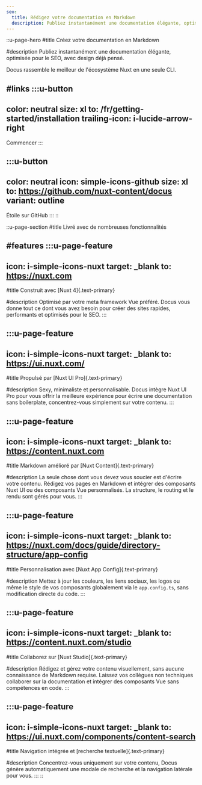 ```yaml
---
seo:
  title: Rédigez votre documentation en Markdown
  description: Publiez instantanément une documentation élégante, optimisée pour le SEO, avec design déjà pensé. Docus intègre le meilleur de l'écosystème Nuxt.
---
```


::u-page-hero
#title
Créez votre documentation en Markdown

#description
Publiez instantanément une documentation élégante, optimisée pour le SEO, avec design déjà pensé.

Docus rassemble le meilleur de l'écosystème Nuxt en une seule CLI.

#links
  :::u-button
  ---
  color: neutral
  size: xl
  to: /fr/getting-started/installation
  trailing-icon: i-lucide-arrow-right
  ---
  Commencer
  :::

  :::u-button
  ---
  color: neutral
  icon: simple-icons-github
  size: xl
  to: https://github.com/nuxt-content/docus
  variant: outline
  ---
  Étoile sur GitHub
  :::
::

::u-page-section
#title
Livré avec de nombreuses fonctionnalités

#features
  :::u-page-feature
  ---
  icon: i-simple-icons-nuxt
  target: _blank
  to: https://nuxt.com
  ---
  #title
  Construit avec [Nuxt 4]{.text-primary}
  
  #description
  Optimisé par votre meta framework Vue préféré. Docus vous donne tout ce dont vous avez besoin pour créer des sites rapides, performants et optimisés pour le SEO.
  :::

  :::u-page-feature
  ---
  icon: i-simple-icons-nuxt
  target: _blank
  to: https://ui.nuxt.com/
  ---
  #title
  Propulsé par [Nuxt UI Pro]{.text-primary}
  
  #description
  Sexy, minimaliste et personnalisable. Docus intègre Nuxt UI Pro pour vous offrir la meilleure expérience pour écrire une documentation sans boilerplate, concentrez-vous simplement sur votre contenu.
  :::

  :::u-page-feature
  ---
  icon: i-simple-icons-nuxt
  target: _blank
  to: https://content.nuxt.com
  ---
  #title
  Markdown amélioré par [Nuxt Content]{.text-primary}
  
  #description
  La seule chose dont vous devez vous soucier est d'écrire votre contenu. Rédigez vos pages en Markdown et intégrer des composants Nuxt UI ou des composants Vue personnalisés. La structure, le routing et le rendu sont gérés pour vous.
  :::

  :::u-page-feature
  ---
  icon: i-simple-icons-nuxt
  target: _blank
  to: https://nuxt.com/docs/guide/directory-structure/app-config
  ---
  #title
  Personnalisation avec [Nuxt App Config]{.text-primary}
  
  #description
  Mettez à jour les couleurs, les liens sociaux, les logos ou même le style de vos composants globalement via le `app.config.ts`, sans modification directe du code.
  :::

  :::u-page-feature
  ---
  icon: i-simple-icons-nuxt
  target: _blank
  to: https://content.nuxt.com/studio
  ---
  #title
  Collaborez sur [Nuxt Studio]{.text-primary}
  
  #description
  Rédigez et gérez votre contenu visuellement, sans aucune connaissance de Markdown requise. Laissez vos collègues non techniques collaborer sur la documentation et intégrer des composants Vue sans compétences en code.
  :::

  :::u-page-feature
  ---
  icon: i-simple-icons-nuxt
  target: _blank
  to: https://ui.nuxt.com/components/content-search
  ---
  #title
  Navigation intégrée et [recherche textuelle]{.text-primary}
  
  #description
  Concentrez-vous uniquement sur votre contenu, Docus génère automatiquement une modale de recherche et la navigation latérale pour vous.
  :::
:: 

